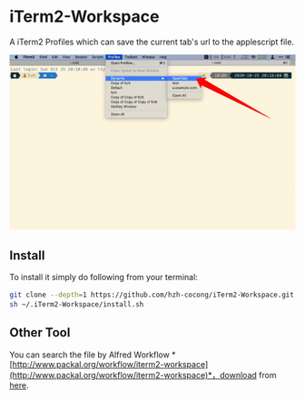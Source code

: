 # iTerm2-Workspace

A iTerm2 Profiles which can save the current tab's url to the applescript file.

![workspace](docs/images/workspace.png)



## Install

To install it simply do following from your terminal:

```bash
git clone --depth=1 https://github.com/hzh-cocong/iTerm2-Workspace.git ~/.iTerm2-Workspace
sh ~/.iTerm2-Workspace/install.sh
```



## Other Tool

You can search the file by Alfred Workflow *[http://www.packal.org/workflow/iterm2-workspace](http://www.packal.org/workflow/iterm2-workspace)*，download from [here](https://github.com/hzh-cocong/iTerm2-Workspace/releases/download/v1.0.0/iTerm2.Workspace.alfredworkflow).

